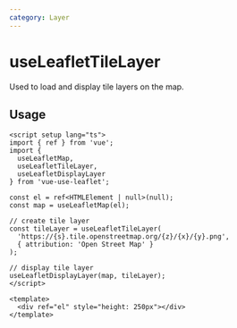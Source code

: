 ```yaml
---
category: Layer
---
```


# useLeafletTileLayer

Used to load and display tile layers on the map.

## Usage

```vue
<script setup lang="ts">
import { ref } from 'vue';
import {
  useLeafletMap,
  useLeafletTileLayer,
  useLeafletDisplayLayer
} from 'vue-use-leaflet';

const el = ref<HTMLElement | null>(null);
const map = useLeafletMap(el);

// create tile layer
const tileLayer = useLeafletTileLayer(
  'https://{s}.tile.openstreetmap.org/{z}/{x}/{y}.png',
  { attribution: 'Open Street Map' }
);

// display tile layer
useLeafletDisplayLayer(map, tileLayer);
</script>

<template>
  <div ref="el" style="height: 250px"></div>
</template>
```
